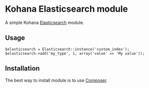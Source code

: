 # Kohana Elasticsearch module
A simple Kohana [Elasticsearch](http://www.elasticsearch.org/) module.

## Usage

    $elasticsearch = Elasticsearch::instance('custom_index');
    $elasticsearch->add('my_type', 1, array('value' => 'My value'));

## Installation

The best way to install module is to use [Composer](https://getcomposer.org/).